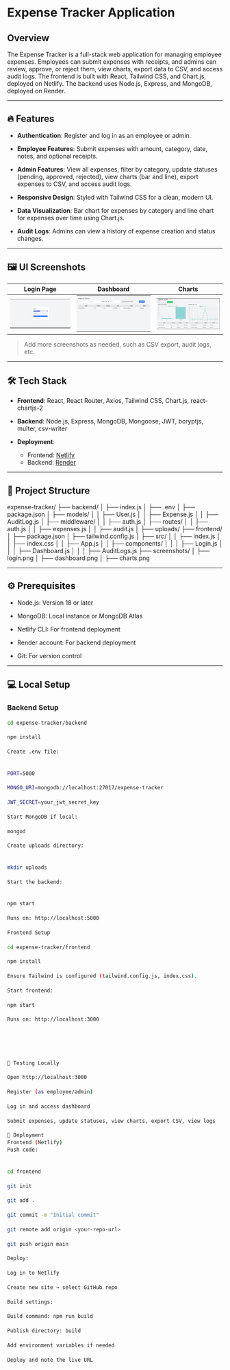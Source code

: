# Expense Tracker Application

## Overview

The Expense Tracker is a full-stack web application for managing employee expenses. Employees can submit expenses with receipts, and admins can review, approve, or reject them, view charts, export data to CSV, and access audit logs. The frontend is built with React, Tailwind CSS, and Chart.js, deployed on Netlify. The backend uses Node.js, Express, and MongoDB, deployed on Render.

---

## 🔥 Features

- **Authentication**: Register and log in as an employee or admin.

- **Employee Features**: Submit expenses with amount, category, date, notes, and optional receipts.

- **Admin Features**: View all expenses, filter by category, update statuses (pending, approved, rejected), view charts (bar and line), export expenses to CSV, and access audit logs.

- **Responsive Design**: Styled with Tailwind CSS for a clean, modern UI.

- **Data Visualization**: Bar chart for expenses by category and line chart for expenses over time using Chart.js.

- **Audit Logs**: Admins can view a history of expense creation and status changes.

---

## 🖼 UI Screenshots

| Login Page | Dashboard | Charts |
|------------|-----------|--------|
| ![Login Page](./screenshots/login.png) | ![Dashboard](./screenshots/dashboard.png) | ![Charts](./screenshots/charts.png) |

> Add more screenshots as needed, such as CSV export, audit logs, etc.

---

## 🛠 Tech Stack

- **Frontend**: React, React Router, Axios, Tailwind CSS, Chart.js, react-chartjs-2

- **Backend**: Node.js, Express, MongoDB, Mongoose, JWT, bcryptjs, multer, csv-writer

- **Deployment**:
  - Frontend: [Netlify](https://expense-tracker-netlify-app.netlify.app/login)
  - Backend: [Render](https://expense-tracker-backend-htcl.onrender.com/)



---

## 📁 Project Structure

expense-tracker/
├── backend/
│ ├── index.js
│ ├── .env
│ ├── package.json
│ ├── models/
│ │ ├── User.js
│ │ ├── Expense.js
│ │ ├── AuditLog.js
│ ├── middleware/
│ │ ├── auth.js
│ ├── routes/
│ │ ├── auth.js
│ │ ├── expenses.js
│ │ ├── audit.js
│ ├── uploads/
├── frontend/
│ ├── package.json
│ ├── tailwind.config.js
│ ├── src/
│ │ ├── index.js
│ │ ├── index.css
│ │ ├── App.js
│ │ ├── components/
│ │ │ ├── Login.js
│ │ │ ├── Dashboard.js
│ │ │ ├── AuditLogs.js
├── screenshots/
│ ├── login.png
│ ├── dashboard.png
│ ├── charts.png



---

## ⚙️ Prerequisites

- Node.js: Version 18 or later

- MongoDB: Local instance or MongoDB Atlas

- Netlify CLI: For frontend deployment

- Render account: For backend deployment

- Git: For version control

---

## 💻 Local Setup

### Backend Setup

```bash
cd expense-tracker/backend

npm install

Create .env file:


PORT=5000

MONGO_URI=mongodb://localhost:27017/expense-tracker

JWT_SECRET=your_jwt_secret_key

Start MongoDB if local:

mongod

Create uploads directory:


mkdir uploads

Start the backend:


npm start

Runs on: http://localhost:5000

Frontend Setup

cd expense-tracker/frontend

npm install

Ensure Tailwind is configured (tailwind.config.js, index.css).

Start frontend:

npm start

Runs on: http://localhost:3000





🧪 Testing Locally

Open http://localhost:3000

Register (as employee/admin)

Log in and access dashboard

Submit expenses, update statuses, view charts, export CSV, view logs

🚀 Deployment
Frontend (Netlify)
Push code:


cd frontend

git init

git add .

git commit -m "Initial commit"

git remote add origin <your-repo-url>

git push origin main

Deploy:

Log in to Netlify

Create new site → select GitHub repo

Build settings:

Build command: npm run build

Publish directory: build

Add environment variables if needed

Deploy and note the live URL
